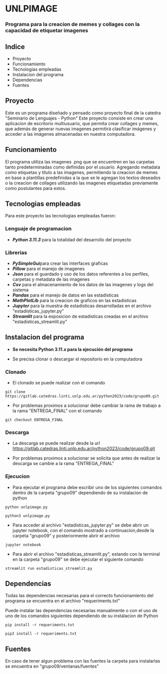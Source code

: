 # **UNLPIMAGE**

### Programa para la creacion de memes y collages con la capacidad de etiquetar imagenes


## Indice

* Proyecto
* Funcionamiento
* Tecnologias empleadas
* Instalacion del programa
* Dependencias
* Fuentes

## Proyecto

Este es un programa diseñado y pensado como proyecto final de la catedra "Seminario de Lenguajes - Python"
Este proyecto consiste en crear una aplicacion de escritorio multiusuario, que permita crear collages y memes, que además de generar nuevas imagenes permitirá clasificar imágenes y acceder a las imágenes almacenadas en nuestra computadora.

## Funcionamiento

El programa utiliza las imagenes .png que se encuentren en las carpetas tanto predeterminadas como definidas por el usuario. Agregando metadata como etiquetas y titulo a las imagenes, permitiendo la creacion de memes en base a plantillas predefinidas a la que se le agregan los textos deseados o la creacion de collages utilizando las imagenes etiquetadas previamente como postulantes para estos.

## Tecnologias empleadas

Para este proyecto las tecnologias empleadas fueron:
### **Lenguaje de programacion**
* ***Python 3.11.3*** para la totalidad del desarrollo del proyecto
### **Librerias**
* ***PySimpleGui***para crear las interfaces graficas
* ***Pillow*** para el manejo de imagenes
* ***Json*** para el guardado y uso de los datos referentes a los perfiles, carpetas y metadata de las imagenes
* ***Csv*** para el almacenamiento de los datos de las imagenes y logs del sistema
* ***Pandas*** para el manejo de datos en las estadisticas
* ***MathPlotLib*** para la creacion de graficos en las estadisticas
* ***Jupyter*** para la muestra de estadisticas desarrolladas en el archivo "estadisticas_jupyter.py"
* ***Streamlit*** para la exposicion de estadisticas creadas en el archivo "estadisticas_streamlit.py"

## Instalacion del programa

* **Se necesita Python 3.11.x para la ejecución del programa**

* Se precisa clonar o descargar el repositorio en la computadora 

### **Clonado**
* El clonado se puede realizar con el comando
```
git clone https://gitlab.catedras.linti.unlp.edu.ar/python2023/code/grupo09.git
```
* Por problemas proximos a solucionar debe cambiar la rama de trabajo a la rama "ENTREGA_FINAL" con el comando
```
git checkout ENTREGA_FINAL
```

### **Descarga**
* La descarga se puede realizar desde la url https://gitlab.catedras.linti.unlp.edu.ar/python2023/code/grupo09.git

* Por problemas proximos a solucionar se solicita que antes de realizar la descarga se cambie a la rama "ENTREGA_FINAL"

### **Ejecucion**

* Para ejecutar el programa debe escribir uno de los siguientes comandos dentro de la carpeta "grupo09" dependiendo de su instalacion de python
```
python unlpimage.py

python3 unlpimage.py
```

* Para acceder al archivo "estadisticas_jupyter.py" se debe abrir un jupyter notebook, con el comando mostrado a continuacion,desde la carpeta "grupo09" y posteriormente abrir el archivo
```
jupyter notebook
```

* Para abrir el archivo "estadisticas_streamlit.py", estando con la terminal en la carpeta "grupo09" se debe ejecutar el siguiente comando
```
streamlit run estadisticas_streamlit.py
```

## Dependencias

Todas las dependencias necesarias para el correcto funcionamiento del programa se encuentra en el archivo "requeriments.txt"

Puede instalar las dependencias necesarias manualmente o con el uso de uno de los comandos siguientes dependiendo de su instalacion de Python

```
pip install -r requeriments.txt

pip3 install -r requeriments.txt
```

## Fuentes

En caso de tener algun problema con las fuentes la carpeta para instalarlas se encuentra en "grupo09/ventanas/fuentes"


